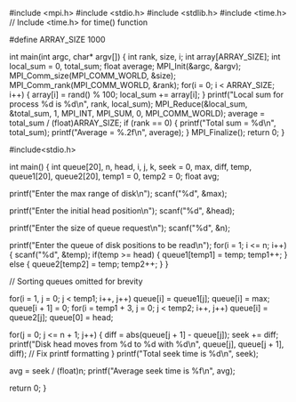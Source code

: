 #include <mpi.h>
#include <stdio.h>
#include <stdlib.h>
#include <time.h> // Include <time.h> for time() function

#define ARRAY_SIZE 1000

int main(int argc, char* argv[]) {
  int rank, size, i;
  int array[ARRAY_SIZE];
  int local_sum = 0, total_sum;
  float average;
  MPI_Init(&argc, &argv);
  MPI_Comm_size(MPI_COMM_WORLD, &size);
  MPI_Comm_rank(MPI_COMM_WORLD, &rank);
  for(i = 0; i < ARRAY_SIZE; i++) {
      array[i] = rand() % 100;
      local_sum += array[i];
  }
  printf("Local sum for process %d is %d\n", rank, local_sum);
  MPI_Reduce(&local_sum, &total_sum, 1, MPI_INT, MPI_SUM, 0, MPI_COMM_WORLD);
  average = total_sum / (float)ARRAY_SIZE;
  if (rank == 0) {
      printf("Total sum = %d\n", total_sum);
      printf("Average = %.2f\n", average);
  }
  MPI_Finalize();
  return 0;
}


#include<stdio.h>

int main() {
  int queue[20], n, head, i, j, k, seek = 0, max, diff, temp, queue1[20], queue2[20], temp1 = 0, temp2 = 0;
  float avg;
  
  printf("Enter the max range of disk\n");
  scanf("%d", &max);
  
  printf("Enter the initial head position\n");
  scanf("%d", &head);
  
  printf("Enter the size of queue request\n");
  scanf("%d", &n);
  
  printf("Enter the queue of disk positions to be read\n");
  for(i = 1; i <= n; i++) {
      scanf("%d", &temp);
      if(temp >= head) {
          queue1[temp1] = temp;
          temp1++;
      } else {
          queue2[temp2] = temp;
          temp2++;
      }
  }

  // Sorting queues omitted for brevity

  for(i = 1, j = 0; j < temp1; i++, j++)
      queue[i] = queue1[j];
  queue[i] = max;
  queue[i + 1] = 0;
  for(i = temp1 + 3, j = 0; j < temp2; i++, j++)
      queue[i] = queue2[j];
  queue[0] = head;
  
  for(j = 0; j <= n + 1; j++) {
      diff = abs(queue[j + 1] - queue[j]);
      seek += diff;
      printf("Disk head moves from %d to %d with %d\n", queue[j], queue[j + 1], diff); // Fix printf formatting
  }
  printf("Total seek time is %d\n", seek);
  
  avg = seek / (float)n;
  printf("Average seek time is %f\n", avg);
  
  return 0;
}
